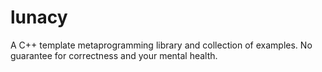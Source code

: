 lunacy
======

A C++ template metaprogramming library and collection of examples. No guarantee for correctness and your mental health.
